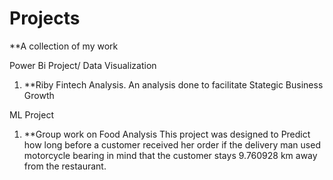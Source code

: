# Projects
**A collection of my work

Power Bi Project/ Data Visualization

1. **Riby Fintech Analysis. An analysis done to facilitate Stategic Business Growth

ML Project
1. **Group work on Food Analysis
This project was designed to Predict how long before a customer received her order if the delivery man used motorcycle bearing in mind that the customer  stays 9.760928 km away from the restaurant.

